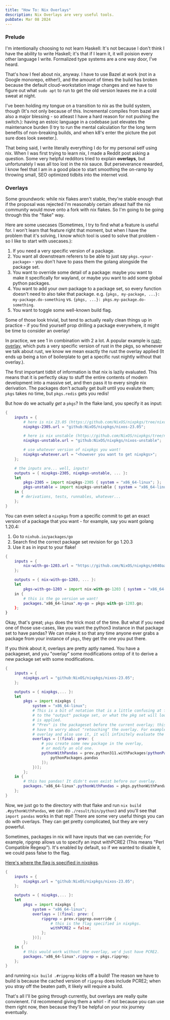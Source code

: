 ```yaml
---
title: "How To: Nix Overlays"
description: Nix Overlays are very useful tools.
pubDate: Mar 08 2024
---
```


### Prelude

I'm intentionally choosing to not learn Haskell: It's not because I don't think I have the ability to write Haskell; it's that if I learn it, it will poision every other language I write. Formalized type systems are a one way door, I've heard.

That's how I feel about nix, anyway. I have to use Bazel at work (not in a Google monorepo, either!), and the amount of times the build has broken because the default cloud-workstation image changes and we have to figure out what `sudo apt` to run to get the old version leaves me in a cold sweat at night. 

I've been holding my tongue on a transition to nix as the build system, though (It's not only because of this. Incremental compiles from bazel are also a major blessing - so atleast I have a hard reason for not pushing the switch.): having an estoic language in a codebase just elevates the maintenance burden (I try to run the mental calculation for the long term benefits of non-breaking builds, and when k8's enter the picture the pot sure does look sweeter.).

That being said, I write literally everything I do for my personal self using nix. When I was first trying to learn nix, I made a Reddit post asking a question. Some very helpful redditors tried to explain **overlays**, but unfortunately I was all too lost in the nix sauce. But perseverance rewarded, I know feel that I am in a good place to start smoothing the on-ramp by throwing small, SEO optimized tidbits into the internet void.

### Overlays

Some groundwork: while nix flakes aren't stable, they're stable enough that if the proposal was rejected I'm reasonably certain atleast half the nix community would move onto a fork with nix flakes. So I'm going to be going through this the "flake" way.

Here are some usecases (Sometimes, I try to find what a feature is useful for. I won't learn that feature right that moment, but when I have the problem that it's solving, I know which tool is used to solve that problem - so I like to start with usecases.): 

1. If you need a very specific version of a package.
2. You want all downstream referers to be able to just say `pkgs.<your-package>` - you don't have to pass them the golang alongside the package set. 
3. You want to override some detail of a package: maybe you want to make it specifically for wayland, or maybe you want to add some global python packages.
4. You want to add your _own_ package to a package set, so every function doesn't need to also take that package. e.g. `{pkgs, my-package, ...}: my-package.do-something` vs. `{pkgs, ...}: pkgs.my-package.do-something`. 
5. You want to toggle some well-known build flag.

Some of those look trivial, but tend to actually really clean things up in practice - if you find yourself prop drilling a package everywhere, it might be time to consider an overlay!

In practice, we see 1 in combination with 2 a lot. A popular example is [rust-overlay](https://github.com/oxalica/rust-overlay), which puts a very specific version of rust in the pkgs, so whenever we talk about rust, we know we mean exactly the rust the overlay applied (It ends up being a ton of boilerplate to get a specific rust nightly without that overlay.).

The first important tidbit of information is that nix is lazily evaluated. This means that it is perfectly okay to stuff the entire contents of modern development into a massive set, and then pass it to every single nix derivation. The packages don't actually get _built_ until you evalute them; `pkgs` takes no time, but `pkgs.redis` gets you redis!

But how do we actually _get_ a `pkgs`? In the flake land, you specify it as input:

```nix
{
    inputs = {
        # here is nix 23.05 (https://github.com/NixOS/nixpkgs/tree/nixos-23.05)
        nixpkgs-2305.url = "github:NixOS/nixpkgs/nixos-23.05";

        # here is nix unstable (https://github.com/NixOS/nixpkgs/tree/nixos-unstable)
        nixpkgs-unstable.url = "github:NixOS/nixpkgs/nixos-unstable";

        # use whatever version of nixpkgs you want!
        nixpkgs-whatever.url = "<however you want to get nixpkgs>";
    };

    # the inputs are... well, inputs!
    outputs = { nixpkgs-2305, nixpkgs-unstable, ... }: 
    let
        pkgs-2305 = import nixpkgs-2305 { system = "x86_64-linux"; };
        pkgs-unstable = import nixpkgs-unstable { system = "x86_64-linux"; };
    in {
       # derivations, tests, runnables, whatever... 
    };
}
```

You can even select a `nixpkgs` from a specific commit to get an exact version of a package that you want - for example, say you want golang 1.20.4: 

1. Go to `nixhub.io/packages/go`
2. Search find the correct package set revision for go 1.20.3
3. Use it as in input to your flake!


```nix
{
    inputs = {
        nix-with-go-1203.url = "https://github.com/NixOS/nixpkgs/e040aab15638aaf8d0786894851a2b1ca09a7baf";
    };

    outputs = { nix-with-go-1203, ... }: 
    let
        pkgs-with-go-1203 = import nix-with-go-1203 { system = "x86_64-linux"; };
    in {
        # this is the go version we want!
        packages."x86_64-linux".my-go = pkgs-with-go-1203.go;
    };
}
```

Okay, that's great; `pkgs` does the trick most of the time. But what if you need one of those use-cases, like you want the python3 instance in that package set to have pandas? We can make it so that any time anyone ever grabs a package from your instance of `pkgs`, they get the one you put there.

If you think about it, overlays are pretty aptly named. You have a packageset, and you "overlay" some modifications ontop of it to derive a new package set with some modifications.

```nix
{
    inputs = {
        nixpkgs.url = "github:NixOS/nixpkgs/nixos-23.05";
    };

    outputs = { nixpkgs,... }: 
    let
        pkgs = import nixpkgs { 
            system = "x86_64-linux"; 
            # This is a bit of notation that is a little confusing at first. `final` refers 
            # to the "output" package set, or what the pkg set will look like after the overlay
            # is applied. 
            # "Prev" is the packageset before the current overlay; this is helpful because we don't
            # have to worry about "retouching" the overlay. For example, if we set `final.a` in the
            # overlay and also use it, it will infinitely evaluate the overlay.
            overlays = [(final: prev: {
                # you create some new package in the overlay,
                # or modify an old one.
                pythonWithPandas = prev.python311.withPackages(pythonPackages: [ 
                    pythonPackages.pandas 
                ]);
            })];
        };
    in {
        # this has pandas! It didn't even exist before our overlay.
        packages."x86_64-linux".pythonWithPandas = pkgs.pythonWithPandas;
    };
}
```

Now, we just go to the directory with that flake and run `nix build .#pythonWithPandas`, we can do `./result/bin/python3`  and you'll see that `import pandas` works in that repl! There are some very useful things you can do with overlays. They can get pretty complicated, but they are very powerful.

Sometimes, packages in nix will have inputs that we can override; For example, ripgrep allows us to specify an input withPCRE2 (This means "Perl Compatible Regexp"). It's enabled by default, so if we wanted to disable it, we could pass false to the flag.

[Here's where the flag is specified in nixpkgs](https://github.com/NixOS/nixpkgs/blob/de66856bf823415928efe2088c1cc125fce7fffc/pkgs/tools/text/ripgrep/default.nix#L8C3-L8C12).


```nix
{
    inputs = {
        nixpkgs.url = "github:NixOS/nixpkgs/nixos-23.05";
    };

    outputs = { nixpkgs,... }: 
    let
        pkgs = import nixpkgs { 
            system = "x86_64-linux"; 
            overlays = [(final: prev: {
                ripgrep = prev.ripgrep.override {
                    # this is the flag specified in nixpkgs.
                    withPCRE2 = false;
                };
            })];
        };
    in {
        # this would work without the overlay, we'd just have PCRE2.
        packages."x86_64-linux".ripgrep = pkgs.ripgrep;
    };
}
```

and running `nix build .#ripgrep` kicks off a build! The reason we have to build is because the cached version of `ripgrep` does include PCRE2; when you stray off the beaten path, it likely will require a build. 

That's all I'll be going through currently, but overlays are really quite convienent. I'd recommend giving them a whirl - if not because you can use them right now, then because they'll be helpful on your nix journey eventually.


